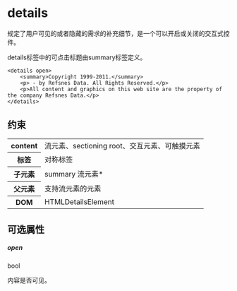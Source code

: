 # details

规定了用户可见的或者隐藏的需求的补充细节，是一个可以开启或关闭的交互式控件。

details标签中的可点击标题由summary标签定义。

```
<details open>
    <summary>Copyright 1999-2011.</summary>
    <p> - by Refsnes Data. All Rights Reserved.</p>
    <p>All content and graphics on this web site are the property of the company Refsnes Data.</p>
</details>
```

## 约束

<table>
<tr>
    <th>content</th>
    <td>流元素、sectioning root、交互元素、可触摸元素</td>
</tr>
<tr>
    <th>标签</th>
    <td>对称标签</td>
</tr>
<tr>
    <th>子元素</th>
    <td>summary 流元素*</td>
</tr>
<tr>
    <th>父元素</th>
    <td>支持流元素的元素</td>
</tr>
<tr>
    <th>DOM</th>
    <td>HTMLDetailsElement</td>
</tr>
</table>

## 可选属性

##### open

bool

内容是否可见。